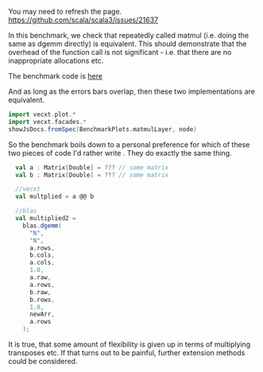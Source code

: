
You may need to refresh the page.
https://github.com/scala/scala3/issues/21637


In this benchmark, we check that repeatedly called matmul (i.e. doing the same as dgemm directly) is equivalent. This should demonstrate that the overhead of the function call is not significant - i.e. that there are no inappropriate allocations etc.

The benchmark code is [here](https://github.com/Quafadas/vecxt/blob/main/benchmark/src/matmul.scala)

And as long as the errors bars overlap, then these two implementations are equivalent.

```scala mdoc:js sc:nocompile
import vecxt.plot.*
import vecxt.facades.*
showJsDocs.fromSpec(BenchmarkPlots.matmulLayer, node)
```


So the benchmark boils down to a personal preference for which of these two pieces of code I'd rather write . They do exactly the same thing.

```scala sc:nocompile
  val a : Matrix[Double] = ??? // some matrix
  val b : Matrix[Double] = ??? // some matrix

  //vecxt
  val multplied = a @@ b

  //blas
  val multiplied2 =
    blas.dgemm(
      "N",
      "N",
      a.rows,
      b.cols,
      a.cols,
      1.0,
      a.raw,
      a.rows,
      b.raw,
      b.rows,
      1.0,
      newArr,
      a.rows
    );
```
It is true, that some amount of flexibility is given up in terms of multiplying transposes etc. If that turns out to be painful, further extension methods could be considered.
